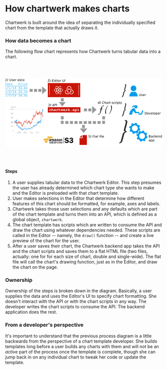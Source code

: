 # How chartwerk makes charts

Chartwerk is built around the idea of separating the individually specified chart from the template that actually draws it.

### How data becomes a chart

The following flow chart represents how Chartwerk turns tabular data into a chart.

<br/><br/>

<img src="./img/flowchart.png" class="screenshot" />

<br/><br/>

#### Steps

1. A user supplies tabular data to the Chartwerk Editor. This step presumes the user has already determined which chart type she wants to make and the Editor is preloaded with that chart template.
2. User makes selections in the Editor that determine how different features of this chart should be formatted, for example, axes and labels.
3. Chartwerk takes those user selections and any defaults which are part of the chart template and turns them into an API, which is defined as a global object, `chartwerk`.
4. The chart template has scripts which are written to consume the API and draw the chart using whatever dependencies needed. These scripts are called in the Editor -- namely, the `draw()` function -- and create a live preview of the chart for the user.
5. After a user saves their chart, the Chartwerk backend app takes the API and the chart scripts and saves them to a flat HTML file (two files, actually: one for for each size of chart, double and single-wide). The flat file will call the chart's drawing function, just as in the Editor, and draw the chart on the page.

### Ownership
Ownership of the steps is broken down in the diagram. Basically, a user supplies the data and uses the Editor's UI to specify chart formatting. She doesn't interact with the API or with the chart scripts in any way. The developer writes the chart scripts to consume the API. The backend application does the rest.

### From a developer's perspective
It's important to understand that the previous process diagram is a little backwards from the perspective of a chart template developer. She builds templates long before a user builds any charts with them and will not be an _active_ part of the process once the template is complete, though she can jump back in on any individual chart to tweak her code or update the template.



